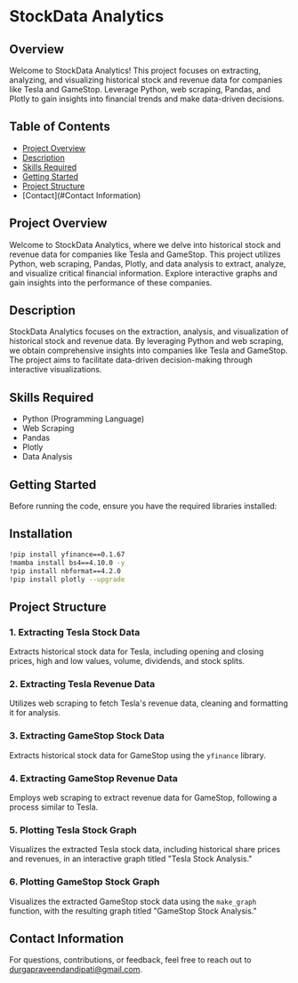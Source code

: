 # StockData Analytics

## Overview

Welcome to StockData Analytics! This project focuses on extracting, analyzing, and visualizing historical stock and revenue data for companies like Tesla and GameStop. Leverage Python, web scraping, Pandas, and Plotly to gain insights into financial trends and make data-driven decisions.

## Table of Contents

- [Project Overview](#project-overview)
- [Description](#description)
- [Skills Required](#skills-required)
- [Getting Started](#getting-started)
- [Project Structure](#project-structure)
- [Contact](#Contact Information)

## Project Overview

Welcome to StockData Analytics, where we delve into historical stock and revenue data for companies like Tesla and GameStop. This project utilizes Python, web scraping, Pandas, Plotly, and data analysis to extract, analyze, and visualize critical financial information. Explore interactive graphs and gain insights into the performance of these companies.

## Description

StockData Analytics focuses on the extraction, analysis, and visualization of historical stock and revenue data. By leveraging Python and web scraping, we obtain comprehensive insights into companies like Tesla and GameStop. The project aims to facilitate data-driven decision-making through interactive visualizations.

## Skills Required

- Python (Programming Language)
- Web Scraping
- Pandas
- Plotly
- Data Analysis

## Getting Started

Before running the code, ensure you have the required libraries installed:

## Installation

```bash
!pip install yfinance==0.1.67
!mamba install bs4==4.10.0 -y
!pip install nbformat==4.2.0
!pip install plotly --upgrade
```



## Project Structure

### 1. Extracting Tesla Stock Data

Extracts historical stock data for Tesla, including opening and closing prices, high and low values, volume, dividends, and stock splits.

### 2. Extracting Tesla Revenue Data

Utilizes web scraping to fetch Tesla's revenue data, cleaning and formatting it for analysis.

### 3. Extracting GameStop Stock Data

Extracts historical stock data for GameStop using the `yfinance` library.

### 4. Extracting GameStop Revenue Data

Employs web scraping to extract revenue data for GameStop, following a process similar to Tesla.

### 5. Plotting Tesla Stock Graph

Visualizes the extracted Tesla stock data, including historical share prices and revenues, in an interactive graph titled "Tesla Stock Analysis."

### 6. Plotting GameStop Stock Graph

Visualizes the extracted GameStop stock data using the `make_graph` function, with the resulting graph titled "GameStop Stock Analysis."

## Contact Information

For questions, contributions, or feedback, feel free to reach out to [durgapraveendandipati@gmail.com](mailto:durgapraveendandipati@gmail.com).


